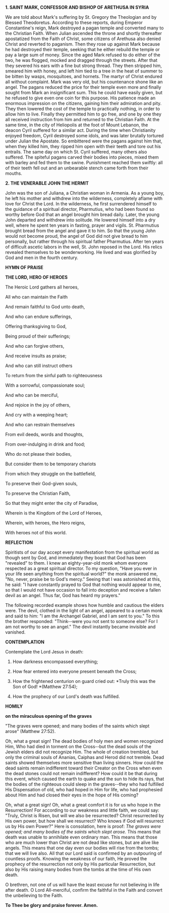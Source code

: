 
**1. SAINT MARK, CONFESSOR AND BISHOP OF ARETHUSA IN SYRIA**

We are told about Mark's suffering by St. Gregory the Theologian and by Blessed Theodoretus. According to these reports, during Emperor Constantine's reign, Mark destroyed a pagan temple and converted many to the Christian Faith. When Julian ascended the throne and shortly thereafter apostatized from the Faith of Christ, some citizens of Arethusa also denied Christ and reverted to paganism. Then they rose up against Mark because he had destroyed their temple, seeking that he either rebuild the temple or pay a large sum of money. Since the aged Mark refused to do either of the two, he was flogged, mocked and dragged through the streets. After that they severed his ears with a fine but strong thread. They then stripped him, smeared him with honey, and left him tied to a tree in the heat of summer to be bitten by wasps, mosquitoes, and hornets. The martyr of Christ endured all without complaint. Mark was very old, but his countenance shone like an angel. The pagans reduced the price for their temple even more and finally sought from Mark an insignificant sum. This he could have easily given, but he refused to give even one coin for this purpose. His patience made an enormous impression on the citizens, gaining him their admiration and pity. They then lowered the cost of the temple to practically nothing, in order to allow him to live. Finally they permitted him to go free, and one by one they all received instruction from him and returned to the Christian Faith. At the same time, in the city of Heliopolis at the foot of Mount Lebanon, the deacon Cyril suffered for a similar act. During the time when Christianity enjoyed freedom, Cyril destroyed some idols, and was later brutally tortured under Julian the Apostate. So embittered were the pagans against him that, when they killed him, they ripped him open with their teeth and tore out his entrails. The same day on which St. Cyril suffered, many others also suffered. The spiteful pagans carved their bodies into pieces, mixed them with barley and fed them to the swine. Punishment reached them swiftly: all of their teeth fell out and an unbearable stench came forth from their mouths.

**2. THE VENERABLE JOHN THE HERMIT**

John was the son of Juliana, a Christian woman in Armenia. As a young boy, he left his mother and withdrew into the wilderness, completely aflame with love for Christ the Lord. In the wilderness, he first surrendered himself to the guidance of a spiritual director, Pharmutius, who had been found so worthy before God that an angel brought him bread daily. Later, the young John departed and withdrew into solitude. He lowered himself into a dry well, where he spent ten years in fasting, prayer and vigils. St. Pharmutius brought bread from the angel and gave it to him. So that the young John would not become proud, the angel of God did not give bread to him personally, but rather through his spiritual father Pharmutius. After ten years of difficult ascetic labors in the well, St. John reposed in the Lord. His relics revealed themselves to be wonderworking. He lived and was glorified by God and men in the fourth century.



**HYMN OF PRAISE**

**THE LORD, HERO OF HEROES**

The Heroic Lord gathers all heroes,

All who can maintain the Faith

And remain faithful to God unto death,

And who can endure sufferings,

Offering thanksgiving to God,

Being proud of their sufferings;

And who can forgive others,

And receive insults as praise;

And who can still instruct others

To return from the sinful path to righteousness

With a sorrowful, compassionate soul;

And who can be merciful,

And rejoice in the joy of others,

And cry with a weeping heart;

And who can restrain themselves

From evil deeds, words and thoughts,

From over-indulging in drink and food;

Who do not please their bodies,

But consider them to be temporary chariots

From which they struggle on the battlefield,

To preserve their God-given souls,

To preserve the Christian Faith,

So that they might enter the city of Paradise,

Wherein is the Kingdom of the Lord of Heroes,

Wherein, with heroes, the Hero reigns,

With heroes not of this world.


**REFLECTION**

Spiritists of our day accept every manifestation from the spiritual world as though sent by God, and immediately they boast that God has been "revealed" to them. I knew an eighty-year-old monk whom everyone respected as a great spiritual director. To my question, "Have you ever in your life seen anything from the spiritual world?" the monk answered me, "No, never, praise be to God's mercy." Seeing that I was astonished at this, he said: "I have constantly prayed to God that nothing would appear to me, so that I would not have occasion to fall into deception and receive a fallen devil as an angel. Thus far, God has heard my prayers." 

The following recorded example shows how humble and cautious the elders were. The devil, clothed in the light of an angel, appeared to a certain monk and said to him: "I am the Archangel Gabriel, and I am sent to you." To this the brother responded: "Think--were you not sent to someone else? For I am not worthy to see an angel." The devil instantly became invisible and vanished.



**CONTEMPLATION**

Contemplate the Lord Jesus in death:

1.  How darkness encompassed everything;

1.  How fear entered into everyone present beneath the Cross;

1.  How the frightened centurion on guard cried out: *Truly this was the Son of God! *(Matthew 27:54);

1.  How the prophecy of our Lord's death was fulfilled.



**HOMILY**

**on the miraculous opening of the graves**

"The graves were opened; and many bodies of the saints which slept arose" (Matthew 27:52).

Oh, what a great sign! The dead bodies of holy men and women recognized Him, Who had died in torment on the Cross--but the dead souls of the Jewish elders did not recognize Him. The whole of creation trembled, but only the criminal souls of Ananias, Caiphas and Herod did not tremble. Dead saints showed themselves more sensitive than living sinners. How could the dead saints remain indifferent toward their Creator on the Cross when even the dead stones could not remain indifferent? How could it be that during this event, which caused the earth to quake and the sun to hide its rays, that the bodies of the righteous could sleep in the graves--they who had fulfilled His Dispensation of old, who had hoped in Him for life, who had prophesied about Him and had closed their eyes in the hope of His coming?

Oh, what a great sign! Oh, what a great comfort it is for us who hope in the Resurrection! For according to our weakness and little faith, we could say: "Truly, Christ is Risen, but will we also be resurrected? Christ resurrected by His own power, but how shall we resurrect? Who knows if God will resurrect us by His own Power?" Here is consolation, here is proof: *The graves were opened; and many bodies of the saints which slept arose.* This means that death was unable to annihilate even ordinary man. This means that those who are much lower than Christ are not dead like stones, but are alive like angels. This means that one day even our bodies will rise from the tombs; that we will live also. All that our Lord said is confirmed by an outpouring of countless proofs. Knowing the weakness of our faith, He proved the prophecy of the resurrection not only by His particular Resurrection, but also by His raising many bodies from the tombs at the time of His own death.

O brethren, not one of us will have the least excuse for not believing in life after death. O Lord All-merciful, confirm the faithful in the Faith and convert the unbelieving to the Faith.

**To Thee be glory and praise forever. Amen.**

 
